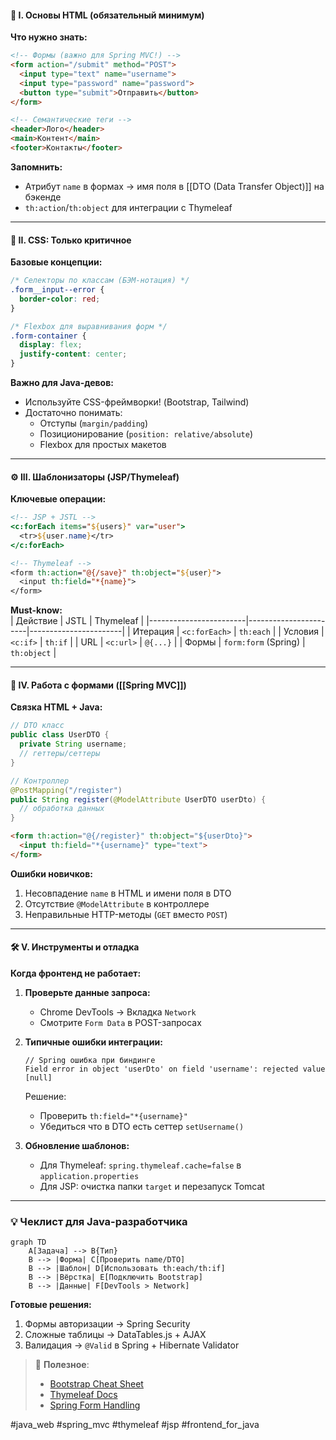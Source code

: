 #### 🧱 **I. Основы HTML (обязательный минимум)**  
**Что нужно знать:**  
```html
<!-- Формы (важно для Spring MVC!) -->
<form action="/submit" method="POST">
  <input type="text" name="username">
  <input type="password" name="password">
  <button type="submit">Отправить</button>
</form>

<!-- Семантические теги -->
<header>Лого</header>
<main>Контент</main>
<footer>Контакты</footer>
```

**Запомнить:**  
- Атрибут `name` в формах → имя поля в [[DTO (Data Transfer Object)]] на бэкенде  
- `th:action`/`th:object` для интеграции с Thymeleaf  

---

#### 🎨 **II. CSS: Только критичное**  
**Базовые концепции:**  
```css
/* Селекторы по классам (БЭМ-нотация) */
.form__input--error { 
  border-color: red;
}

/* Flexbox для выравнивания форм */
.form-container {
  display: flex;
  justify-content: center;
}
```

**Важно для Java-девов:**  
- Используйте CSS-фреймворки! (Bootstrap, Tailwind)  
- Достаточно понимать:  
  - Отступы (`margin/padding`)  
  - Позиционирование (`position: relative/absolute`)  
  - Flexbox для простых макетов  

---

#### ⚙️ **III. Шаблонизаторы (JSP/Thymeleaf)**  
**Ключевые операции:**  
```jsp
<!-- JSP + JSTL -->
<c:forEach items="${users}" var="user">
  <tr>${user.name}</tr>
</c:forEach>

<!-- Thymeleaf -->
<form th:action="@{/save}" th:object="${user}">
  <input th:field="*{name}">
</form>
```

**Must-know:**  
| Действие               | JSTL                  | Thymeleaf             |
|------------------------|-----------------------|-----------------------|
| Итерация               | `<c:forEach>`         | `th:each`             |
| Условия                | `<c:if>`              | `th:if`               |
| URL                    | `<c:url>`             | `@{...}`              |
| Формы                  | `form:form` (Spring)  | `th:object`           |

---

#### 🔄 **IV. Работа с формами ([[Spring MVC]])**  
**Связка HTML + Java:**  
```java
// DTO класс
public class UserDTO {
  private String username;
  // геттеры/сеттеры
}

// Контроллер
@PostMapping("/register")
public String register(@ModelAttribute UserDTO userDto) {
  // обработка данных
}
```
```html
<form th:action="@{/register}" th:object="${userDto}">
  <input th:field="*{username}" type="text">
</form>
```

**Ошибки новичков:**  
1. Несовпадение `name` в HTML и имени поля в DTO  
2. Отсутствие `@ModelAttribute` в контроллере  
3. Неправильные HTTP-методы (`GET` вместо `POST`)

---

#### 🛠️ **V. Инструменты и отладка**  
**Когда фронтенд не работает:**  
1. **Проверьте данные запроса:**  
   - Chrome DevTools → Вкладка `Network`  
   - Смотрите `Form Data` в POST-запросах  

2. **Типичные ошибки интеграции:**  
   ```log
   // Spring ошибка при биндинге
   Field error in object 'userDto' on field 'username': rejected value [null]
   ```
   Решение:  
   - Проверить `th:field="*{username}"`  
   - Убедиться что в DTO есть сеттер `setUsername()`  

3. **Обновление шаблонов:**  
   - Для Thymeleaf: `spring.thymeleaf.cache=false` в `application.properties`  
   - Для JSP: очистка папки `target` и перезапуск Tomcat  

---

### 💡 **Чеклист для Java-разработчика**  
```mermaid
graph TD
    A[Задача] --> B{Тип}
    B --> |Форма| C[Проверить name/DTO]
    B --> |Шаблон| D[Использовать th:each/th:if]
    B --> |Вёрстка| E[Подключить Bootstrap]
    B --> |Данные| F[DevTools > Network]
```

**Готовые решения:**  
1. Формы авторизации → Spring Security  
2. Сложные таблицы → DataTables.js + AJAX  
3. Валидация → `@Valid` в Spring + Hibernate Validator  

> 🔗 **Полезное**:  
> - [Bootstrap Cheat Sheet](https://bootstrap-cheatsheet.themeselection.com/)  
> - [Thymeleaf Docs](https://www.thymeleaf.org/doc/tutorials/3.1/usingthymeleaf.html)  
> - [Spring Form Handling](https://spring.io/guides/gs/handling-form-submission/)  

#java_web #spring_mvc #thymeleaf #jsp #frontend_for_java